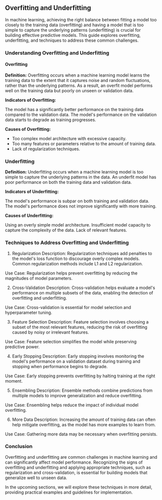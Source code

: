 ## Overfitting and Underfitting
In machine learning, achieving the right balance between fitting a model too closely to the training data (overfitting) and having a model that is too simple to capture the underlying patterns (underfitting) is crucial for building effective predictive models. This guide explores overfitting, underfitting, and techniques to address these common challenges.

### Understanding Overfitting and Underfitting
#### Overfitting
**Definition:** Overfitting occurs when a machine learning model learns the training data to the extent that it captures noise and random fluctuations, rather than the underlying patterns. As a result, an overfit model performs well on the training data but poorly on unseen or validation data.

**Indicators of Overfitting:**

The model has a significantly better performance on the training data compared to the validation data.
The model's performance on the validation data starts to degrade as training progresses.

**Causes of Overfitting:**

- Too complex model architecture with excessive capacity.
- Too many features or parameters relative to the amount of training data.
- Lack of regularization techniques.

### Underfitting
**Definition:** Underfitting occurs when a machine learning model is too simple to capture the underlying patterns in the data. An underfit model has poor performance on both the training data and validation data.

**Indicators of Underfitting:**

The model's performance is subpar on both training and validation data.
The model's performance does not improve significantly with more training.

**Causes of Underfitting:**

Using an overly simple model architecture.
Insufficient model capacity to capture the complexity of the data.
Lack of relevant features.

### Techniques to Address Overfitting and Underfitting

1. Regularization
Description: Regularization techniques add penalties to the model's loss function to discourage overly complex models. Common regularization methods include L1 and L2 regularization.

Use Case: Regularization helps prevent overfitting by reducing the magnitudes of model parameters.

2. Cross-Validation
Description: Cross-validation helps evaluate a model's performance on multiple subsets of the data, enabling the detection of overfitting and underfitting.

Use Case: Cross-validation is essential for model selection and hyperparameter tuning.

3. Feature Selection
Description: Feature selection involves choosing a subset of the most relevant features, reducing the risk of overfitting caused by noisy or irrelevant features.

Use Case: Feature selection simplifies the model while preserving predictive power.

4. Early Stopping
Description: Early stopping involves monitoring the model's performance on a validation dataset during training and stopping when performance begins to degrade.

Use Case: Early stopping prevents overfitting by halting training at the right moment.

5. Ensembling
Description: Ensemble methods combine predictions from multiple models to improve generalization and reduce overfitting.

Use Case: Ensembling helps reduce the impact of individual model overfitting.

6. More Data
Description: Increasing the amount of training data can often help mitigate overfitting, as the model has more examples to learn from.

Use Case: Gathering more data may be necessary when overfitting persists.

### Conclusion
Overfitting and underfitting are common challenges in machine learning and can significantly affect model performance. Recognizing the signs of overfitting and underfitting and applying appropriate techniques, such as regularization and cross-validation, is essential for building models that generalize well to unseen data.

In the upcoming sections, we will explore these techniques in more detail, providing practical examples and guidelines for implementation.